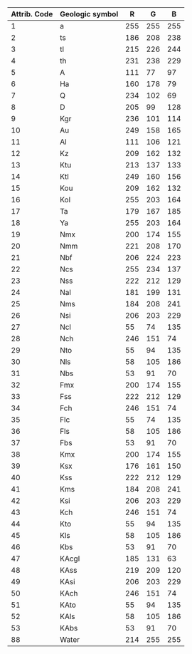 | Attrib. Code | Geologic symbol | R   | G   | B   |
| ------------ | --------------- | --- | --- | --- |
| 1            | a               | 255 | 255 | 255 |
| 2            | ts              | 186 | 208 | 238 |
| 3            | tl              | 215 | 226 | 244 |
| 4            | th              | 231 | 238 | 229 |
| 5            | A               | 111 | 77  | 97  |
| 6            | Ha              | 160 | 178 | 79  |
| 7            | Q               | 234 | 102 | 69  |
| 8            | D               | 205 | 99  | 128 |
| 9            | Kgr             | 236 | 101 | 114 |
| 10           | Au              | 249 | 158 | 165 |
| 11           | Al              | 111 | 106 | 121 |
| 12           | Kz              | 209 | 162 | 132 |
| 13           | Ktu             | 213 | 137 | 133 |
| 14           | Ktl             | 249 | 160 | 156 |
| 15           | Kou             | 209 | 162 | 132 |
| 16           | Kol             | 255 | 203 | 164 |
| 17           | Ta              | 179 | 167 | 185 |
| 18           | Ya              | 255 | 203 | 164 |
| 19           | Nmx             | 200 | 174 | 155 |
| 20           | Nmm             | 221 | 208 | 170 |
| 21           | Nbf             | 206 | 224 | 223 |
| 22           | Ncs             | 255 | 234 | 137 |
| 23           | Nss             | 222 | 212 | 129 |
| 24           | Nal             | 181 | 199 | 131 |
| 25           | Nms             | 184 | 208 | 241 |
| 26           | Nsi             | 206 | 203 | 229 |
| 27           | Ncl             | 55  | 74  | 135 |
| 28           | Nch             | 246 | 151 | 74  |
| 29           | Nto             | 55  | 94  | 135 |
| 30           | Nls             | 58  | 105 | 186 |
| 31           | Nbs             | 53  | 91  | 70  |
| 32           | Fmx             | 200 | 174 | 155 |
| 33           | Fss             | 222 | 212 | 129 |
| 34           | Fch             | 246 | 151 | 74  |
| 35           | Flc             | 55  | 74  | 135 |
| 36           | Fls             | 58  | 105 | 186 |
| 37           | Fbs             | 53  | 91  | 70  |
| 38           | Kmx             | 200 | 174 | 155 |
| 39           | Ksx             | 176 | 161 | 150 |
| 40           | Kss             | 222 | 212 | 129 |
| 41           | Kms             | 184 | 208 | 241 |
| 42           | Ksi             | 206 | 203 | 229 |
| 43           | Kch             | 246 | 151 | 74  |
| 44           | Kto             | 55  | 94  | 135 |
| 45           | Kls             | 58  | 105 | 186 |
| 46           | Kbs             | 53  | 91  | 70  |
| 47           | KAcgl           | 185 | 131 | 63  |
| 48           | KAss            | 219 | 209 | 120 |
| 49           | KAsi            | 206 | 203 | 229 |
| 50           | KAch            | 246 | 151 | 74  |
| 51           | KAto            | 55  | 94  | 135 |
| 52           | KAls            | 58  | 105 | 186 |
| 53           | KAbs            | 53  | 91  | 70  |
| 88           | Water           | 214 | 255 | 255 |
